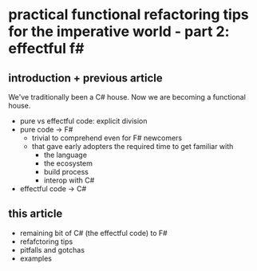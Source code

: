 # practical functional refactoring tips for the imperative world - part 2: effectful f#

## introduction + previous article

We've traditionally been a C# house. Now we are becoming a functional house.

* pure vs effectful code: explicit division
* pure code -> F#
  * trivial to comprehend even for F# newcomers
  * that gave early adopters the required time to get familiar with
    * the language
    * the ecosystem
    * build process
    * interop with C#
* effectful code -> C#

## this article

* remaining bit of C# (the effectful code) to F#
* refafctoring tips
* pitfalls and gotchas
* examples